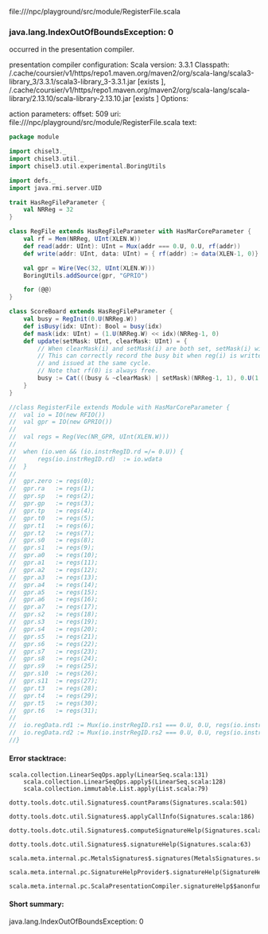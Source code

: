 file://<WORKSPACE>/npc/playground/src/module/RegisterFile.scala
### java.lang.IndexOutOfBoundsException: 0

occurred in the presentation compiler.

presentation compiler configuration:
Scala version: 3.3.1
Classpath:
<HOME>/.cache/coursier/v1/https/repo1.maven.org/maven2/org/scala-lang/scala3-library_3/3.3.1/scala3-library_3-3.3.1.jar [exists ], <HOME>/.cache/coursier/v1/https/repo1.maven.org/maven2/org/scala-lang/scala-library/2.13.10/scala-library-2.13.10.jar [exists ]
Options:



action parameters:
offset: 509
uri: file://<WORKSPACE>/npc/playground/src/module/RegisterFile.scala
text:
```scala
package module

import chisel3._
import chisel3.util._
import chisel3.util.experimental.BoringUtils

import defs._
import java.rmi.server.UID

trait HasRegFileParameter {
	val NRReg = 32
}

class RegFile extends HasRegFileParameter with HasMarCoreParameter {
	val rf = Mem(NRReg, UInt(XLEN.W))
	def read(addr: UInt): UInt = Mux(addr === 0.U, 0.U, rf(addr))
	def write(addr: UInt, data: UInt) = { rf(addr) := data(XLEN-1, 0)}

	val gpr = Wire(Vec(32, UInt(XLEN.W)))
	BoringUtils.addSource(gpr, "GPRIO")

	for (@@)
}

class ScoreBoard extends HasRegFileParameter {
	val busy = RegInit(0.U(NRReg.W))
	def isBusy(idx: UInt): Bool = busy(idx)
	def mask(idx: UInt) = (1.U(NRReg.W) << idx)(NRReg-1, 0)
	def update(setMask: UInt, clearMask: UInt) = {
		// When clearMask(i) and setMask(i) are both set, setMask(i) wins.
		// This can correctly record the busy bit when reg(i) is written
		// and issued at the same cycle.
		// Note that rf(0) is always free.
		busy := Cat(((busy & ~clearMask) | setMask)(NRReg-1, 1), 0.U(1.W))
	}
}

//class RegisterFile extends Module with HasMarCoreParameter {
//	val io = IO(new RFIO())
//	val gpr = IO(new GPRIO())
//
//	val regs = Reg(Vec(NR_GPR, UInt(XLEN.W)))
//
//	when (io.wen && (io.instrRegID.rd =/= 0.U)) {
//		regs(io.instrRegID.rd)  := io.wdata
//	}
//
//	gpr.zero := regs(0);
//	gpr.ra   := regs(1);
//	gpr.sp   := regs(2);
//	gpr.gp   := regs(3);
//	gpr.tp   := regs(4);
//	gpr.t0   := regs(5);
//	gpr.t1   := regs(6);
//	gpr.t2   := regs(7);
//	gpr.s0   := regs(8);
//	gpr.s1   := regs(9);
//	gpr.a0   := regs(10);
//	gpr.a1   := regs(11);
//	gpr.a2   := regs(12);
//	gpr.a3   := regs(13);
//	gpr.a4   := regs(14);
//	gpr.a5   := regs(15);
//	gpr.a6   := regs(16);
//	gpr.a7   := regs(17);
//	gpr.s2   := regs(18);
//	gpr.s3   := regs(19);
//	gpr.s4   := regs(20);
//	gpr.s5   := regs(21);
//	gpr.s6   := regs(22);
//	gpr.s7   := regs(23);
//	gpr.s8   := regs(24);
//	gpr.s9   := regs(25);
//	gpr.s10  := regs(26);
//	gpr.s11  := regs(27);
//	gpr.t3   := regs(28);
//	gpr.t4   := regs(29);
//	gpr.t5   := regs(30);
//	gpr.t6   := regs(31);
//
//	io.regData.rd1 := Mux(io.instrRegID.rs1 === 0.U, 0.U, regs(io.instrRegID.rs1))
//	io.regData.rd2 := Mux(io.instrRegID.rs2 === 0.U, 0.U, regs(io.instrRegID.rs2))
//}
```



#### Error stacktrace:

```
scala.collection.LinearSeqOps.apply(LinearSeq.scala:131)
	scala.collection.LinearSeqOps.apply$(LinearSeq.scala:128)
	scala.collection.immutable.List.apply(List.scala:79)
	dotty.tools.dotc.util.Signatures$.countParams(Signatures.scala:501)
	dotty.tools.dotc.util.Signatures$.applyCallInfo(Signatures.scala:186)
	dotty.tools.dotc.util.Signatures$.computeSignatureHelp(Signatures.scala:94)
	dotty.tools.dotc.util.Signatures$.signatureHelp(Signatures.scala:63)
	scala.meta.internal.pc.MetalsSignatures$.signatures(MetalsSignatures.scala:17)
	scala.meta.internal.pc.SignatureHelpProvider$.signatureHelp(SignatureHelpProvider.scala:51)
	scala.meta.internal.pc.ScalaPresentationCompiler.signatureHelp$$anonfun$1(ScalaPresentationCompiler.scala:398)
```
#### Short summary: 

java.lang.IndexOutOfBoundsException: 0